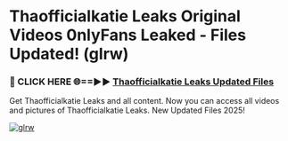 # Thaofficialkatie Leaks Original Videos 0nlyFans Leaked - Files Updated! (glrw)

<h3>🔴 CLICK HERE 🌐==►► <a href="https://tinyurl.com/3hn5wdd3" rel="nofollow">Thaofficialkatie Leaks Updated Files</a></h3>

Get Thaofficialkatie Leaks and all content. Now you can access all videos and pictures of Thaofficialkatie Leaks. New Updated Files 2025!

[![glrw](https://i.imgur.com/4HnBqBT.gif)](https://tinyurl.com/3hn5wdd3)
